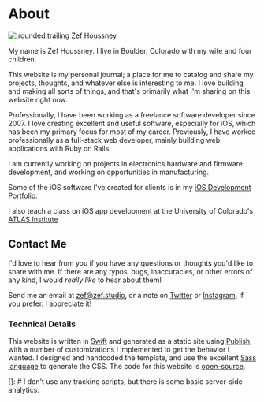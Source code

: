 # About

![.rounded.trailing Zef Houssney](zef-houssney.jpg)

My name is Zef Houssney. I live in Boulder, Colorado with my wife and four
children.

This website is my personal journal; a place for me to catalog and share my
projects, thoughts, and whatever else is interesting to me. I love building and
making all sorts of things, and that's primarily what I'm sharing on this
website right now.

Professionally, I have been working as a freelance software developer since
2007. I love creating excellent and useful software, especially for iOS, which
has been my primary focus for most of my career. Previously, I have worked
professionally as a full-stack web developer, mainly building web applications
with Ruby on Rails.

I am currently working on projects in electronics hardware and firmware
development, and working on opportunities in manufacturing.

Some of the iOS software I've created for clients is in my [iOS Development
Portfolio](/portfolio).

I also teach a class on iOS app development at the University of Colorado's [ATLAS
Institute](https://www.colorado.edu/atlas/)

## Contact Me

I'd love to hear from you if you have any questions or thoughts you'd like to
share with me. If there are any typos, bugs, inaccuracies, or other errors of
any kind, I would _really like_ to hear about them!

Send me an email at [zef@zef.studio](mailto:zef@zef.studio), or a note
on [Twitter](https://twitter.com/zefhous/) or
[Instagram](https://www.instagram.com/zefhous/), if you prefer. I appreciate it!

<h3 class="centered">Technical Details</h3>

This website is written in [Swift](https://swift.org) and generated as a static
site using [Publish](https://github.com/JohnSundell/Publish), with a number of
customizations I implemented to get the behavior I wanted.
I designed and handcoded the template, and use the excellent
[Sass language](https://sass-lang.com) to generate the CSS.
The code for this website is [open-source](https://github.com/zef/zef.studio).

[]: # I don't use any tracking scripts, but there is some basic server-side analytics.

